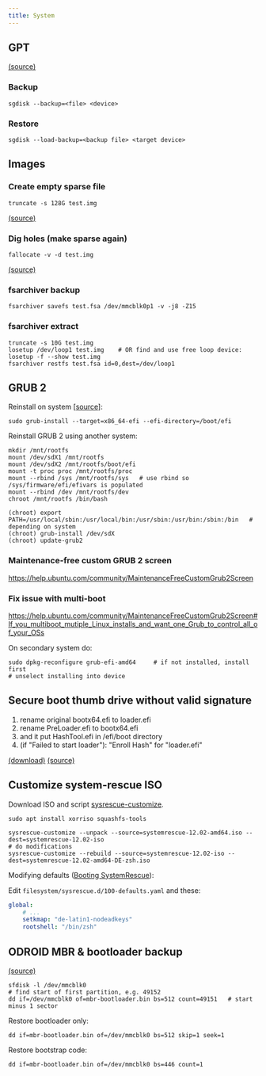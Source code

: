 ```yaml
---
title: System
---
```


## GPT

[(source)](https://www.dedoimedo.com/computers/gpt-disk-backup-partition-table.html)

### Backup

```shell
sgdisk --backup=<file> <device>
```

### Restore

```shell
sgdisk --load-backup=<backup file> <target device>
```

## Images

### Create empty sparse file

```shell
truncate -s 128G test.img
```

[(source)](https://www.systutorials.com/handling-sparse-files-on-linux/)

### Dig holes (make sparse again)

```shell
fallocate -v -d test.img
```

[(source)](https://www.systutorials.com/handling-sparse-files-on-linux/#comment-170695)


### fsarchiver backup

```shell
fsarchiver savefs test.fsa /dev/mmcblk0p1 -v -j8 -Z15
```

### fsarchiver extract

```shell
truncate -s 10G test.img
losetup /dev/loop1 test.img    # OR find and use free loop device: losetup -f --show test.img
fsarchiver restfs test.fsa id=0,dest=/dev/loop1
```


## GRUB 2

Reinstall on system [[source](https://superuser.com/questions/376470/how-to-reinstall-grub2-efi#comment1546454_721045)]:

```shell
sudo grub-install --target=x86_64-efi --efi-directory=/boot/efi
```

Reinstall GRUB 2 using another system:

```shell
mkdir /mnt/rootfs
mount /dev/sdX1 /mnt/rootfs
mount /dev/sdX2 /mnt/rootfs/boot/efi
mount -t proc proc /mnt/rootfs/proc
mount --rbind /sys /mnt/rootfs/sys   # use rbind so /sys/firmware/efi/efivars is populated
mount --rbind /dev /mnt/rootfs/dev
chroot /mnt/rootfs /bin/bash

(chroot) export PATH=/usr/local/sbin:/usr/local/bin:/usr/sbin:/usr/bin:/sbin:/bin   # depending on system
(chroot) grub-install /dev/sdX
(chroot) update-grub2
```

### Maintenance-free custom GRUB 2 screen

https://help.ubuntu.com/community/MaintenanceFreeCustomGrub2Screen

### Fix issue with multi-boot

https://help.ubuntu.com/community/MaintenanceFreeCustomGrub2Screen#If_you_multiboot_mutiple_Linux_installs_and_want_one_Grub_to_control_all_of_your_OSs

On secondary system do:

```shell
sudo dpkg-reconfigure grub-efi-amd64     # if not installed, install first
# unselect installing into device
```

## Secure boot thumb drive without valid signature

  1. rename original bootx64.efi to loader.efi
  2. rename PreLoader.efi to bootx64.efi
  3. and it put HashTool.efi in /efi/boot directory
  4. (if "Failed to start loader"): "Enroll Hash" for "loader.efi"

[(download)](https://blog.hansenpartnership.com/linux-foundation-secure-boot-system-released/)
[(source)](https://gitlab.com/systemrescue/systemrescue-sources/-/issues/50)

## Customize system-rescue ISO

Download ISO and script [sysrescue-customize](https://www.system-rescue.org/scripts/sysrescue-customize/).

```shell
sudo apt install xorriso squashfs-tools

sysrescue-customize --unpack --source=systemrescue-12.02-amd64.iso --dest=systemrescue-12.02-iso
# do modifications
sysrescue-customize --rebuild --source=systemrescue-12.02-iso --dest=systemrescue-12.02-amd64-DE-zsh.iso
```

Modifying defaults ([Booting SystemRescue](https://www.system-rescue.org/manual/Booting_SystemRescue/)):

Edit `filesystem/sysrescue.d/100-defaults.yaml` and these:

```yaml
global:
    # ...
    setkmap: "de-latin1-nodeadkeys"
    rootshell: "/bin/zsh"
```

## ODROID MBR & bootloader backup

[(source)](https://forum.odroid.com/viewtopic.php?t=22930)


```shell
sfdisk -l /dev/mmcblk0
# find start of first partition, e.g. 49152
dd if=/dev/mmcblk0 of=mbr-bootloader.bin bs=512 count=49151   # start minus 1 sector
```

Restore bootloader only:

```shell
dd if=mbr-bootloader.bin of=/dev/mmcblk0 bs=512 skip=1 seek=1
```

Restore bootstrap code:

```shell
dd if=mbr-bootloader.bin of=/dev/mmcblk0 bs=446 count=1
```

